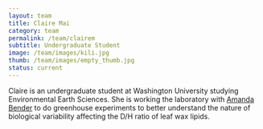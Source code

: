 ```yaml
---
layout: team
title: Claire Mai
category: team
permalink: /team/clairem
subtitle: Undergraduate Student
image: /team/images/kili.jpg
thumb: /team/images/empty_thumb.jpg
status: current
---
```


Claire is an undergraduate student at Washington University studying Environmental Earth Sciences. She is working the laboratory with [Amanda Bender](http://bradleylab.wustl.edu/team/amanda/) to do greenhouse experiments to better understand the nature of biological variability affecting the D/H ratio of leaf wax lipids.